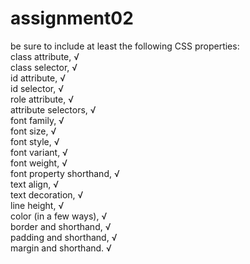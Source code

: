 # assignment02


  be sure to include at least the following CSS properties:  
  class attribute, √  
  class selector,  √  
  id attribute,    √  
  id selector,     √  
  role attribute,  √  
  attribute selectors,  √  
  font family,     √  
  font size,       √  
  font style,      √  
  font variant,    √  
  font weight,     √  
  font property shorthand, √  
  text align,      √  
  text decoration, √  
  line height,     √  
  color (in a few ways), √  
  border and shorthand,  √  
  padding and shorthand, √  
  margin and shorthand.  √  

